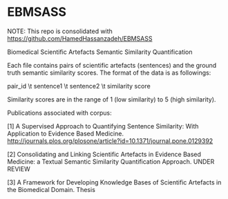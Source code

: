 # EBMSASS

NOTE: This repo is consolidated with https://github.com/HamedHassanzadeh/EBMSASS

Biomedical Scientific Artefacts Semantic Similarity Quantification

Each file contains pairs of scientific artefacts (sentences) and the ground truth semantic similarity scores. The format of the data is as followings:

pair_id \t sentence1 \t sentence2 \t similarity score

Similarity scores are in the range of 1 (low similarity) to 5 (high similarity).


Publications associated with corpus:

[1] A Supervised Approach to Quantifying Sentence Similarity: With Application to Evidence Based Medicine. http://journals.plos.org/plosone/article?id=10.1371/journal.pone.0129392

[2] Consolidating and Linking Scientific Artefacts in Evidence Based Medicine: a Textual Semantic Similarity Quantification Approach. UNDER REVIEW

[3] A Framework for Developing Knowledge Bases of Scientific Artefacts in the Biomedical Domain. Thesis
